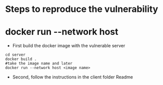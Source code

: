 # Steps to reproduce the vulnerability
# docker run --network host

- First build the docker image with the vulnerable server
```
cd server
docker build .
#take the image name and later
docker run --network host <image name>
```

- Second, follow the instructions in the client folder Readme
